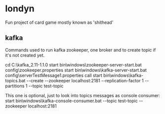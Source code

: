 # londyn
Fun project of card game mostly known as 'shithead'


## kafka
Commands used to run kafka zookeeper, one broker and to create topic if it's not created yet.

cd C:\kafka_2.11-1.1.0
start bin\windows\zookeeper-server-start.bat config\zookeeper.properties
start bin\windows\kafka-server-start.bat config\serverTestMessage1.properties
call start bin\windows\kafka-topics.bat --create --zookeeper localhost:2181 --replication-factor 1 --partitions 1 --topic test-topic

This one is optional, just to look into topics messages as console consumer:
start bin\windows\kafka-console-consumer.bat --topic test-topic --zookeeper localhost:2181
